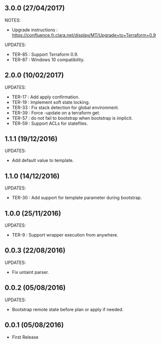 ## 3.0.0 (27/04/2017)

NOTES:

  * Upgrade instructions : https://confluence.fr.clara.net/display/MT/Upgrade+to+Terraform+0.9

UPDATES:

  * TER-85 : Support Terraform 0.9.
  * TER-87 : Windows 10 compatibility.

## 2.0.0 (10/02/2017)

UPDATES:

  * TER-17 : Add apply confirmation.
  * TER-19 : Implement soft state locking.
  * TER-33 : Fix stack detection for global environment.
  * TER-39 : Force -update on a terraform get.
  * TER-57 : do not fail to bootstrap when bootstrap is implicit.
  * TER-59 : Support ACLs for statefiles.

## 1.1.1 (19/12/2016)

UPDATES:

  * Add default value to template.

## 1.1.0 (14/12/2016)

UPDATES:

  * TER-30 : Add support for template parameter during bootstrap.

## 1.0.0 (25/11/2016)

UPDATES:

  * TER-9 : Support wrapper execution from anywhere.

## 0.0.3 (22/08/2016)

UPDATES:

  * Fix untaint parser.

## 0.0.2 (05/08/2016)

UPDATES:

  * Bootstrap remote state before plan or apply if needed.

## 0.0.1 (05/08/2016)

  * First Release
